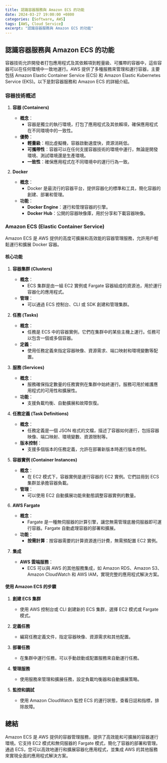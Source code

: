 ```yaml
---
title: 認識容器服務與 Amazon ECS 的功能
date: 2024-03-27 19:00:00 +0800
categories: [Software, AWS]
tags: [AWS, Cloud Service] 
excerpt: "認識容器服務與 Amazon ECS 的功能"
---
```


## 認識容器服務與 Amazon ECS 的功能

容器技術允許開發者打包應用程式及其依賴項到輕量級、可攜帶的容器中，這些容器可以在任何環境中一致地運行。AWS 提供了多種服務來管理和運行容器，主要包括 Amazon Elastic Container Service (ECS) 和 Amazon Elastic Kubernetes Service (EKS)。以下是對容器服務和 Amazon ECS 的詳細介紹。

### **容器技術概述**

1. **容器 (Containers)**
   - **概念**：
     - 容器是獨立的執行環境，打包了應用程式及其依賴項，確保應用程式在不同環境中的一致性。
   - **優勢**：
     - **輕量級**：相比虛擬機，容器啟動速度快，資源消耗低。
     - **可攜帶性**：容器可以在任何支援容器技術的環境中運行，無論是開發環境、測試環境還是生產環境。
     - **一致性**：確保應用程式在不同環境中的運行行為一致。

2. **Docker**
   - **概念**：
     - Docker 是最流行的容器平台，提供容器化的標準和工具，簡化容器的創建、部署和管理。
   - **功能**：
     - **Docker Engine**：運行和管理容器的引擎。
     - **Docker Hub**：公開的容器映像庫，用於分享和下載容器映像。

### **Amazon ECS (Elastic Container Service)**

Amazon ECS 是 AWS 提供的高度可擴展和高效能的容器管理服務，允許用戶輕鬆運行和擴展 Docker 容器。

#### **核心功能**

1. **容器集群 (Clusters)**
   - **概念**：
     - ECS 集群是由一組 EC2 實例或 Fargate 容器組成的資源池，用於運行容器化的應用程式。
   - **管理**：
     - 可以通過 ECS 控制台、CLI 或 SDK 創建和管理集群。

2. **任務 (Tasks)**
   - **概念**：
     - 任務是 ECS 中的容器實例，它們在集群中的某些主機上運行。任務可以包含一個或多個容器。
   - **定義**：
     - 使用任務定義來指定容器映像、資源需求、端口映射和環境變數等配置。

3. **服務 (Services)**
   - **概念**：
     - 服務確保指定數量的任務實例在集群中始終運行。服務可用於維護應用程式的可用性和擴展性。
   - **功能**：
     - 支援負載均衡、自動擴展和故障恢復。

4. **任務定義 (Task Definitions)**
   - **概念**：
     - 任務定義是一個 JSON 格式的文檔，描述了容器如何運行，包括容器映像、端口映射、環境變數、資源限制等。
   - **版本控制**：
     - 支援多個版本的任務定義，允許在部署新版本時進行版本控制。

5. **容器實例 (Container Instances)**
   - **概念**：
     - 在 EC2 模式下，容器實例是運行容器的 EC2 實例。它們註冊到 ECS 集群並承擔容器負載。
   - **管理**：
     - 可以使用 EC2 自動擴展功能來動態調整容器實例的數量。

6. **AWS Fargate**
   - **概念**：
     - Fargate 是一種無伺服器的計算引擎，讓您無需管理底層伺服器即可運行容器。Fargate 自動處理容器的部署和擴展。
   - **功能**：
     - **按需計算**：按容器需要的計算資源進行計費，無需預配置 EC2 實例。

7. **集成**
   - **AWS 雲端服務**：
     - ECS 可以與 AWS 的其他服務集成，如 Amazon RDS、Amazon S3、Amazon CloudWatch 和 AWS IAM，實現完整的應用程式解決方案。

#### **使用 Amazon ECS 的步驟**

1. **創建 ECS 集群**
   - 使用 AWS 控制台或 CLI 創建新的 ECS 集群，選擇 EC2 模式或 Fargate 模式。

2. **定義任務**
   - 編寫任務定義文件，指定容器映像、資源需求和其他配置。

3. **部署任務**
   - 在集群中運行任務，可以手動啟動或配置服務來自動運行任務。

4. **管理服務**
   - 使用服務來管理和擴展任務，設定負載均衡器和自動擴展策略。

5. **監控和調試**
   - 使用 Amazon CloudWatch 監控 ECS 的運行狀態，查看日誌和指標，排除故障。

## **總結**

Amazon ECS 是 AWS 提供的容器管理服務，提供了高效能和可擴展的容器運行環境。它支持 EC2 模式和無伺服器的 Fargate 模式，簡化了容器的部署和管理。通過 ECS，您可以高效地運行和擴展容器化應用程式，並集成 AWS 的其他服務來實現全面的應用程式解決方案。
